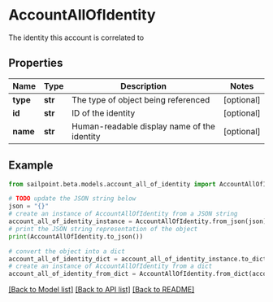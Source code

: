 # AccountAllOfIdentity

The identity this account is correlated to

## Properties

Name | Type | Description | Notes
------------ | ------------- | ------------- | -------------
**type** | **str** | The type of object being referenced | [optional] 
**id** | **str** | ID of the identity | [optional] 
**name** | **str** | Human-readable display name of the identity | [optional] 

## Example

```python
from sailpoint.beta.models.account_all_of_identity import AccountAllOfIdentity

# TODO update the JSON string below
json = "{}"
# create an instance of AccountAllOfIdentity from a JSON string
account_all_of_identity_instance = AccountAllOfIdentity.from_json(json)
# print the JSON string representation of the object
print(AccountAllOfIdentity.to_json())

# convert the object into a dict
account_all_of_identity_dict = account_all_of_identity_instance.to_dict()
# create an instance of AccountAllOfIdentity from a dict
account_all_of_identity_from_dict = AccountAllOfIdentity.from_dict(account_all_of_identity_dict)
```
[[Back to Model list]](../README.md#documentation-for-models) [[Back to API list]](../README.md#documentation-for-api-endpoints) [[Back to README]](../README.md)


